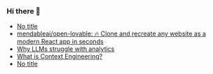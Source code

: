 ### Hi there 👋

<!-- daily.dev BOOKMARKS:START -->
- [No title](https://app.daily.dev/posts/h9LbqLuRa?utm_source=rss&utm_medium=bookmarks&utm_campaign=PnGboN99PhXCxFrWGGg2C)
- [mendableai/open-lovable: 🔥 Clone and recreate any website as a modern React app in seconds](https://app.daily.dev/posts/DlBr6dbLO?utm_source=rss&utm_medium=bookmarks&utm_campaign=PnGboN99PhXCxFrWGGg2C)
- [Why LLMs struggle with analytics](https://app.daily.dev/posts/rEmYdJge2?utm_source=rss&utm_medium=bookmarks&utm_campaign=PnGboN99PhXCxFrWGGg2C)
- [What is Context Engineering?](https://app.daily.dev/posts/KbSgNdY9c?utm_source=rss&utm_medium=bookmarks&utm_campaign=PnGboN99PhXCxFrWGGg2C)
- [No title](https://app.daily.dev/posts/KiQuetHJO?utm_source=rss&utm_medium=bookmarks&utm_campaign=PnGboN99PhXCxFrWGGg2C)
<!-- daily.dev BOOKMARKS:END -->

<!--
**dinesh4monto/dinesh4monto** is a ✨ _special_ ✨ repository because its `README.md` (this file) appears on your GitHub profile.

Here are some ideas to get you started:

- 🔭 I’m currently working on ...
- 🌱 I’m currently learning ...
- 👯 I’m looking to collaborate on ...
- 🤔 I’m looking for help with ...
- 💬 Ask me about ...
- 📫 How to reach me: ...
- 😄 Pronouns: ...
- ⚡ Fun fact: ...
-->
